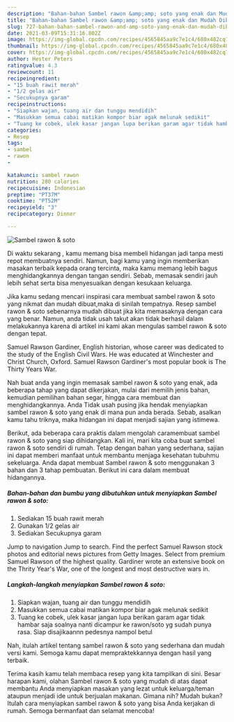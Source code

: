 ```yaml
---
description: "Bahan-bahan Sambel rawon &amp;amp; soto yang enak dan Mudah Dibuat"
title: "Bahan-bahan Sambel rawon &amp;amp; soto yang enak dan Mudah Dibuat"
slug: 727-bahan-bahan-sambel-rawon-and-amp-soto-yang-enak-dan-mudah-dibuat
date: 2021-03-09T15:31:16.802Z
image: https://img-global.cpcdn.com/recipes/4565845aa9c7e1c4/680x482cq70/sambel-rawon-soto-foto-resep-utama.jpg
thumbnail: https://img-global.cpcdn.com/recipes/4565845aa9c7e1c4/680x482cq70/sambel-rawon-soto-foto-resep-utama.jpg
cover: https://img-global.cpcdn.com/recipes/4565845aa9c7e1c4/680x482cq70/sambel-rawon-soto-foto-resep-utama.jpg
author: Hester Peters
ratingvalue: 4.3
reviewcount: 11
recipeingredient:
- "15 buah rawit merah"
- "1/2 gelas air"
- "Secukupnya garam"
recipeinstructions:
- "Siapkan wajan, tuang air dan tunggu mendidih"
- "Masukkan semua cabai matikan kompor biar agak melunak sedikit"
- "Tuang ke cobek, ulek kasar jangan lupa berikan garam agar tidak hambar saja soalnya nanti dicampur ke rawon/soto yg sudah punya rasa. Siap disajikaannn pedesnya nampol betul"
categories:
- Resep
tags:
- sambel
- rawon
- 

katakunci: sambel rawon  
nutrition: 280 calories
recipecuisine: Indonesian
preptime: "PT37M"
cooktime: "PT52M"
recipeyield: "3"
recipecategory: Dinner

---
```



![Sambel rawon &amp; soto](https://img-global.cpcdn.com/recipes/4565845aa9c7e1c4/680x482cq70/sambel-rawon-soto-foto-resep-utama.jpg)

Di waktu  sekarang , kamu memang bisa membeli hidangan jadi tanpa mesti repot membuatnya sendiri. Namun, bagi kamu yang ingin memberikan masakan terbaik kepada orang tercinta, maka kamu memang lebih bagus menghidangkannya dengan tangan sendiri. Sebab, memasak sendiri jauh lebih sehat serta bisa menyesuaikan dengan kesukaan keluarga.

Jika kamu sedang mencari inspirasi cara membuat sambel rawon &amp; soto yang nikmat dan mudah dibuat,maka di sinilah tempatnya. Resep sambel rawon &amp; soto  sebenarnya mudah dibuat jika kita memasaknya dengan cara yang benar. Namun, anda tidak usah takut akan tidak berhasil dalam melakukannya 
karena di artikel ini kami akan mengulas sambel rawon &amp; soto dengan tepat.  

Samuel Rawson Gardiner, English historian, whose career was dedicated to the study of the English Civil Wars. He was educated at Winchester and Christ Church, Oxford. Samuel Rawson Gardiner&#39;s most popular book is The Thirty Years War.

Nah buat anda yang ingin memasak sambel rawon &amp; soto yang enak, ada beberapa tahap yang dapat dikerjakan, mulai dari memilih jenis bahan, kemudian pemilihan bahan segar, hingga cara membuat dan menghidangkannya. Anda Tidak usah pusing jika hendak menyiapkan sambel rawon &amp; soto yang enak di mana pun anda berada. Sebab, asalkan kamu  tahu triknya, maka hidangan ini dapat menjadi sajian yang istimewa.

Berikut, ada beberapa cara praktis  dalam mengolah caramembuat sambel rawon &amp; soto yang siap dihidangkan. Kali ini, mari kita coba buat sambel rawon &amp; soto sendiri di rumah. Tetap dengan bahan yang sederhana, sajian ini dapat memberi manfaat untuk membantu menjaga kesehatan tubuhmu sekeluarga. Anda dapat membuat Sambel rawon &amp; soto menggunakan 3 bahan dan 3 tahap pembuatan. Berikut ini cara dalam membuat hidangannya.

<!--inarticleads1-->

##### Bahan-bahan dan bumbu yang dibutuhkan untuk menyiapkan Sambel rawon &amp; soto:

1. Sediakan 15 buah rawit merah
1. Gunakan 1/2 gelas air
1. Sediakan Secukupnya garam


Jump to navigation Jump to search. Find the perfect Samuel Rawson stock photos and editorial news pictures from Getty Images. Select from premium Samuel Rawson of the highest quality. Gardiner wrote an extensive book on the Thrity Year&#39;s War, one of the longest and most destructive wars in. 

<!--inarticleads2-->

##### Langkah-langkah menyiapkan Sambel rawon &amp; soto:

1. Siapkan wajan, tuang air dan tunggu mendidih
1. Masukkan semua cabai matikan kompor biar agak melunak sedikit
1. Tuang ke cobek, ulek kasar jangan lupa berikan garam agar tidak hambar saja soalnya nanti dicampur ke rawon/soto yg sudah punya rasa. Siap disajikaannn pedesnya nampol betul




Nah, itulah artikel tentang  sambel rawon &amp; soto  yang sederhana dan mudah versi kami. Semoga kamu dapat mempraktekkannya dengan hasil yang terbaik. 

Terima kasih kamu telah membaca resep yang kita tampilkan di sini. Besar harapan kami, olahan  Sambel rawon &amp; soto yang mudah di atas dapat membantu Anda menyiapkan masakan yang lezat untuk keluarga/teman ataupun menjadi ide untuk berjualan makanan. Gimana nih? Mudah bukan? Itulah cara menyiapkan sambel rawon &amp; soto yang bisa Anda kerjakan di rumah. Semoga bermanfaat dan selamat mencoba!

